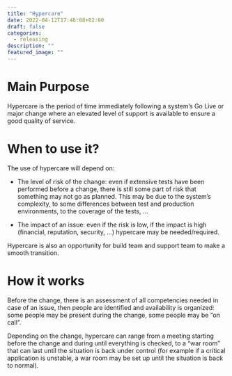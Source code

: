 ```yaml
---
title: "Hypercare"
date: 2022-04-12T17:46:08+02:00
draft: false
categories:
  - releasing
description: ""
featured_image: ""
---
```


# Main Purpose

Hypercare is the period of time immediately following a system’s Go Live or major change where an elevated level of support is available to ensure a good quality of service.

# When to use it?

The use of hypercare will depend on:

- The level of risk of the change: even if extensive tests have been performed before a change, there is still some part of risk that something may not go as planned. This may be due to the system’s complexity, to some differences between test and production environments, to the coverage of the tests, …

- The impact of an issue: even if the risk is low, if the impact is high (financial, reputation, security, …) hypercare may be needed/required.

Hypercare is also an opportunity for build team and support team to make a smooth transition.

# How it works

Before the change, there is an assessment of all competencies needed in case of an issue, then people are identified and availability is organized: some people may be present during the change, some people may be “on call”.

Depending on the change, hypercare can range from a meeting starting before the change and during until everything is checked, to a “war room” that can last until the situation is back under control (for example if a critical application is unstable, a war room may be set up until the situation is back to normal).
